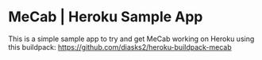 MeCab | Heroku Sample App
=======

This is a simple sample app to try and get MeCab working on Heroku using this buildpack:
https://github.com/diasks2/heroku-buildpack-mecab